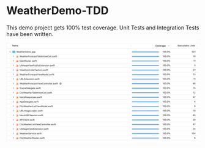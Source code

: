 # WeatherDemo-TDD
This demo project gets 100% test coverage. Unit Tests and Integration Tests have been written.

![Alt text](/Screenshots/TestCoverage.png?raw=true "Optional Title")
